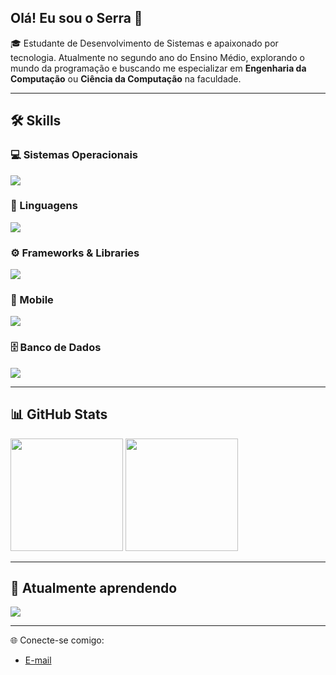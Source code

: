 ## Olá! Eu sou o Serra 👋

🎓 Estudante de Desenvolvimento de Sistemas e apaixonado por tecnologia. Atualmente no segundo ano do Ensino Médio, explorando o mundo da programação e buscando me especializar em **Engenharia da Computação** ou **Ciência da Computação** na faculdade.

---

## 🛠️ Skills

### 💻 Sistemas Operacionais
<p align="left">
  <img src="https://skillicons.dev/icons?i=debian,ubuntu,windows" />
</p>

### 📝 Linguagens
<p align="left">
  <img src="https://skillicons.dev/icons?i=html,css,js,ts,cs,php,bash,c" />
</p>

### ⚙️ Frameworks & Libraries
<p align="left">
  <img src="https://skillicons.dev/icons?i=react,nodejs,tailwind,bootstrap" />
</p>

### 📱 Mobile
<p align="left">
  <img src="https://skillicons.dev/icons?i=react" />
</p>

### 🗄️ Banco de Dados
<p align="left">
  <img src="https://skillicons.dev/icons?i=mysql" />
</p>

---

## 📊 GitHub Stats
<p> 
  <img src="https://github-readme-stats.vercel.app/api?username=THEUZSN&theme=midnight-purple&show_icons=true&hide_border=false&count_private=true" height="180"/>
  <img src="https://github-readme-stats.vercel.app/api/top-langs/?username=THEUZSN&theme=midnight-purple&show_icons=true&hide_border=false&layout=compact" height="180" />
</p>

---

## 📖 Atualmente aprendendo
<p align="left">
  <img src="https://skillicons.dev/icons?i=kali,ts,react" />
</p>

---

🌐 Conecte-se comigo:
- [E-mail](mailto:ggmat304@gmail.com)
